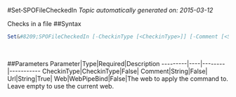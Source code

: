 #Set&#8209;SPOFileCheckedIn
*Topic automatically generated on: 2015-03-12*

Checks in a file
##Syntax
```powershell
Set&#8209;SPOFileCheckedIn [-CheckinType [<CheckinType>]] [-Comment [<String>]] [-Web [<WebPipeBind>]] -Url [<String>]
```
&nbsp;

##Parameters
Parameter|Type|Required|Description
---------|----|--------|-----------
CheckinType|CheckinType|False|
Comment|String|False|
Url|String|True|
Web|WebPipeBind|False|The web to apply the command to. Leave empty to use the current web.

